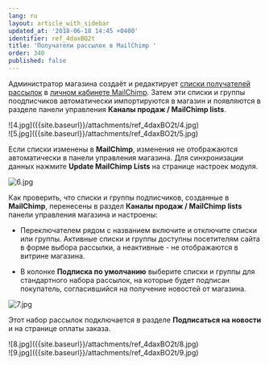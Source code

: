 ```yaml
---
lang: ru
layout: article_with_sidebar
updated_at: '2018-06-18 14:45 +0400'
identifier: ref_4daxBO2t
title: 'Получатели рассылок в MailChimp '
order: 340
published: false
---
```

Администратор магазина создаёт и редактирует [списки получателей рассылок](https://mailchimp.com/help/lists/ "Получатели рассылок в MailChimp ") в [личном кабинете MailChimp](https://login.mailchimp.com "Получатели рассылок в MailChimp "). Затем эти списки и группы поодписчиков автоматически импортируются в магазин и появляются в разделе панели управления **Каналы продаж / MailChimp lists**.

<div class="ui stackable two column grid">
  <div class="column" markdown="span">![4.jpg]({{site.baseurl}}/attachments/ref_4daxBO2t/4.jpg)
</div>
  <div class="column" markdown="span">![5.jpg]({{site.baseurl}}/attachments/ref_4daxBO2t/5.jpg)
</div>
</div>

Если списки изменены в **MailChimp**, изменения не отображаются автоматически в панели управления магазина. Для синхронизации данных нажмите **Update MailChimp Lists** на странице настроек модуля.

![6.jpg]({{site.baseurl}}/attachments/ref_4daxBO2t/6.jpg)

Как проверить, что списки и группы подписчиков, созданные в **MailChimp**, перенесены в раздел **Каналы продаж / MailChimp lists** панели управления магазина и настроены:
   
   * Переключателем рядом с названием включите и отключите списки или группы. Активные списки и группы доступны посетителям сайта в форме выбора рассылки, а неактивные - не отображаются в витрине магазина.
   
   * В колонке **Подписка по умолчанию** выберите списки и группы для стандартного набора рассылок, на которые будет подписан покупатель, согласившийся на получение новостей от магазина. 
   
   ![7.jpg]({{site.baseurl}}/attachments/ref_4daxBO2t/7.jpg)

   Этот набор рассылок подключается в разделе **Подписаться на новости** и на странице оплаты заказа.
   
 <div class="ui stackable two column grid">
  <div class="column" markdown="span">![8.jpg]({{site.baseurl}}/attachments/ref_4daxBO2t/8.jpg)
</div>
  <div class="column" markdown="span">![9.jpg]({{site.baseurl}}/attachments/ref_4daxBO2t/9.jpg)
</div>
</div>  
